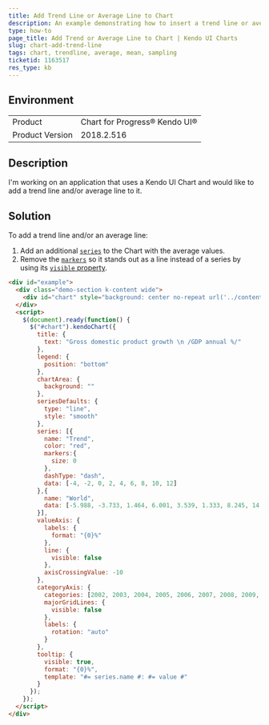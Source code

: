 ```yaml
---
title: Add Trend Line or Average Line to Chart
description: An example demonstrating how to insert a trend line or average line in a chart
type: how-to
page_title: Add Trend or Average Line to Chart | Kendo UI Charts
slug: chart-add-trend-line
tags: chart, trendline, average, mean, sampling
ticketid: 1163517
res_type: kb
---
```


## Environment
<table>
 <tr>
  <td>Product</td>
  <td>Chart for Progress® Kendo UI®</td>
 </tr>
 <tr>
	 <td>Product Version</td>
	 <td>2018.2.516</td>
 </tr>
</table>

## Description

I'm working on an application that uses a Kendo UI Chart and would like to add a trend line and/or average line to it.

## Solution

To add a trend line and/or an average line:

1. Add an additional [`series`](https://docs.telerik.com/kendo-ui/api/javascript/dataviz/ui/chart/configuration/series) to the Chart with the average values.
2. Remove the [`markers`](https://docs.telerik.com/kendo-ui/api/javascript/dataviz/ui/chart/configuration/series.markers) so it stands out as a line instead of a series by using its [`visible` property](https://docs.telerik.com/kendo-ui/api/javascript/dataviz/ui/chart/configuration/series.markers.visible).

```html
<div id="example">
  <div class="demo-section k-content wide">
    <div id="chart" style="background: center no-repeat url('../content/shared/styles/world-map.png');"></div>
  </div>
  <script>
    $(document).ready(function() {
      $("#chart").kendoChart({
        title: {
          text: "Gross domestic product growth \n /GDP annual %/"
        },
        legend: {
          position: "bottom"
        },
        chartArea: {
          background: ""
        },
        seriesDefaults: {
          type: "line",
          style: "smooth"
        },
        series: [{
          name: "Trend",
          color: "red",
          markers:{ 
            size: 0 
          },
          dashType: "dash",
          data: [-4, -2, 0, 2, 4, 6, 8, 10, 12]
        },{
          name: "World",
          data: [-5.988, -3.733, 1.464, 6.001, 3.539, 1.333, 8.245, 14.339, 10.727]
        }],
        valueAxis: {
          labels: {
            format: "{0}%"
          },
          line: {
            visible: false
          },
          axisCrossingValue: -10
        },
        categoryAxis: {
          categories: [2002, 2003, 2004, 2005, 2006, 2007, 2008, 2009, 2010, 2011],
          majorGridLines: {
            visible: false
          },
          labels: {
            rotation: "auto"
          }
        },
        tooltip: {
          visible: true,
          format: "{0}%",
          template: "#= series.name #: #= value #"
        }
      });
    });
  </script>
</div>
```
